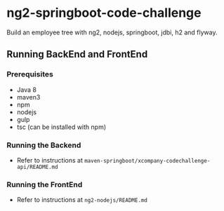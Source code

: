 # ng2-springboot-code-challenge
Build an employee tree with ng2, nodejs, springboot, jdbi, h2 and flyway.

## Running BackEnd and FrontEnd

### Prerequisites
- Java 8
- maven3
- npm
- nodejs
- gulp
- tsc (can be installed with npm)

### Running the Backend
- Refer to instructions at `maven-springboot/xcompany-codechallenge-api/README.md`

### Running the FrontEnd
- Refer to instructions at `ng2-nodejs/README.md`
